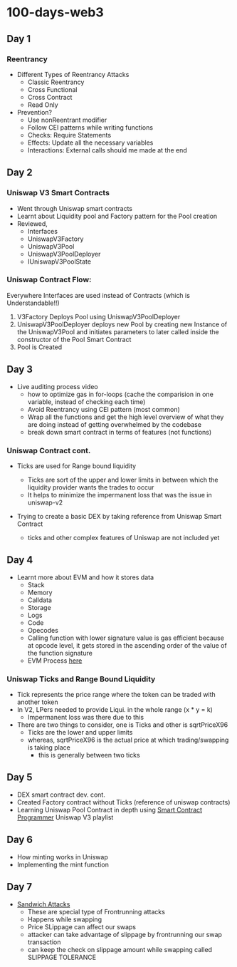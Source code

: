 # 100-days-web3

## Day 1
### Reentrancy
  - Different Types of Reentrancy Attacks
    - Classic Reentrancy
    - Cross Functional
    - Cross Contract
    - Read Only
  - Prevention?
    - Use nonReentrant modifier
    - Follow CEI patterns while writing functions
    - Checks: Require Statements
    - Effects: Update all the necessary variables
    - Interactions: External calls should me made at the end

## Day 2
### Uniswap V3 Smart Contracts
  - Went through Uniswap smart contracts
  - Learnt about Liquidity pool and Factory pattern for the Pool creation
  - Reviewed,
    - Interfaces
    - UniswapV3Factory
    - UniswapV3Pool
    - UniswapV3PoolDeployer
    - IUniswapV3PoolState
  
  ### Uniswap Contract Flow:  
  Everywhere Interfaces are used instead of Contracts 
  (which is Understandable!!)
  1. V3Factory Deploys Pool using UniswapV3PoolDeployer 
  2. UniswapV3PoolDeployer deploys new Pool by creating new Instance of the UniswapV3Pool and initiates parameters to later called inside the constructor of the Pool Smart Contract
  3. Pool is Created


## Day 3
- Live auditing process video
  - how to optimize gas in for-loops (cache the comparision in one variable, instead of checking each time)
  - Avoid Reentrancy using CEI pattern (most common) 
  - Wrap all the functions and get the high level overview of what they are doing instead of getting overwhelmed by the codebase
  - break down smart contract in terms of features (not functions)
### Uniswap Contract cont.
  - Ticks are used for Range bound liquidity
    - Ticks are sort of the upper and lower limits in between which the liquidity provider wants the trades to occur
    - It helps to minimize the impermanent loss that was the issue in uniswap-v2

- Trying to create a basic DEX by taking reference from Uniswap Smart Contract
  - ticks and other complex features of Uniswap are not included yet


## Day 4
- Learnt more about EVM and how it stores data
  - Stack
  - Memory
  - Calldata
  - Storage
  - Logs
  - Code
  - Opecodes
  - Calling function with lower signature value is gas efficient because at opcode level, it gets stored in the ascending order of the value of the function signature
  - EVM Process [here]([https://](https://www.evm.codes/))

### Uniswap Ticks and Range Bound Liquidity
- Tick represents the price range where the token can be traded with another token
- In V2, LPers needed to provide Liqui. in the whole range (x * y = k)
  - Impermanent loss was there due to this
- There are two things to consider, one is Ticks and other is sqrtPriceX96
  - Ticks are the lower and upper limits
  - whereas, sqrtPriceX96 is the actual price at which trading/swapping is taking place 
    - this is generally between two ticks

## Day 5
- DEX smart contract dev. cont.
- Created Factory contract without Ticks (reference of uniswap contracts)
- Learning Uniswap Pool Contract in depth using [Smart Contract Programmer](https://youtube.com/playlist?list=PLO5VPQH6OWdXp2_Nk8U7V-zh7suI05i0E&si=QWPwzWgV22DaBuQ6) Uniswap V3 playlist

## Day 6
- How minting works in Uniswap
- Implementing the mint function 

## Day 7
- [Sandwich Attacks](https://youtu.be/6y3nwJS4UJw?si=Sy09pcAKtWOVCXnr)
  - These are special type of Frontrunning attacks
  - Happens while swapping
  - Price SLippage can affect our swaps 
  - attacker can take advantage of slippage by frontrunning our swap transaction
  - can keep the check on slippage amount while swapping called SLIPPAGE TOLERANCE